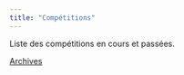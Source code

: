 ```yaml
---
title: "Compétitions"
---
```


Liste des compétitions en cours et passées.

[Archives](/competitions/archives/)
